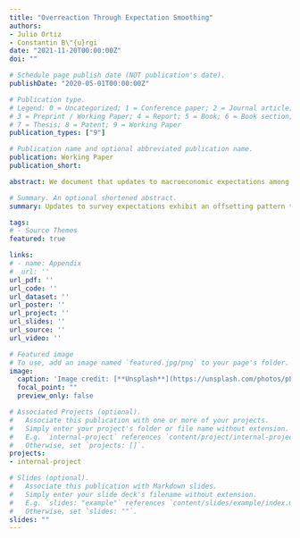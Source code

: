 ```yaml
---
title: "Overreaction Through Expectation Smoothing"
authors:
- Julio Ortiz
- Constantin B\"{u}rgi
date: "2021-11-20T00:00:00Z"
doi: ""

# Schedule page publish date (NOT publication's date).
publishDate: "2020-05-01T00:00:00Z"

# Publication type.
# Legend: 0 = Uncategorized; 1 = Conference paper; 2 = Journal article;
# 3 = Preprint / Working Paper; 4 = Report; 5 = Book; 6 = Book section;
# 7 = Thesis; 8 = Patent; 9 = Working Paper
publication_types: ["9"]

# Publication name and optional abbreviated publication name.
publication: Working Paper
publication_short: 

abstract: We document that updates to macroeconomic expectations among professional forecasters are (i) negatively serially correlated at the individual level, (ii) positively serially correlated at the aggregate level, and (iii)  exhibit an offsetting pattern. To explain these facts, we build and estimate a model featuring annual smoothing and a requirement that quarterly predictions be jointly consistent with the annual forecast. Relative to existing theories, our model provides a unified explanation for the three facts as well as other forms of over and underadjustment. Furthermore, our model suggests that annual forecasts exhibit more information rigidity than quarterly forecasts, with a larger role for sticky information relative to noisy information.

# Summary. An optional shortened abstract.
summary: Updates to survey expectations exhibit an offsetting pattern that is incompatible with standard theories of belief formation. We rationalize this in a model featuring long-run inattention and a short-run-to-long-run adding up constraint. Our model offers a new explanation for observed overreactions in expectations. Draft will be uploaded soon.

tags:
# - Source Themes
featured: true

links:
# - name: Appendix
#  url: ''
url_pdf: ''
url_code: ''
url_dataset: ''
url_poster: ''
url_project: ''
url_slides: ''
url_source: ''
url_video: ''

# Featured image
# To use, add an image named `featured.jpg/png` to your page's folder. 
image:
  caption: 'Image credit: [**Unsplash**](https://unsplash.com/photos/pLCdAaMFLTE)'
  focal_point: ""
  preview_only: false

# Associated Projects (optional).
#   Associate this publication with one or more of your projects.
#   Simply enter your project's folder or file name without extension.
#   E.g. `internal-project` references `content/project/internal-project/index.md`.
#   Otherwise, set `projects: []`.
projects:
- internal-project

# Slides (optional).
#   Associate this publication with Markdown slides.
#   Simply enter your slide deck's filename without extension.
#   E.g. `slides: "example"` references `content/slides/example/index.md`.
#   Otherwise, set `slides: ""`.
slides: ""
---
```

